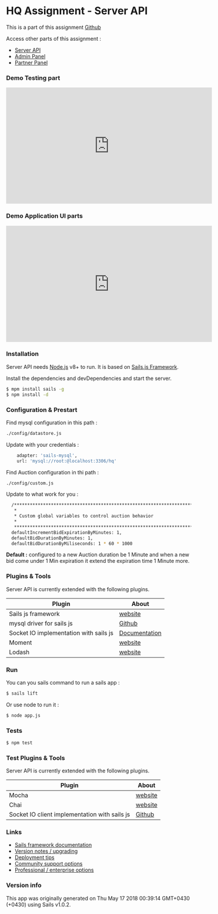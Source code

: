 # HQ Assignment - Server API

This is a part of this assignment [Github](https://github.com/HQInterview/backend-developer-assignment-v2)

Access other parts of this assignment :

* [Server API](https://github.com/hq-test/server-api)
* [Admin Panel](https://github.com/hq-test/server-admin)
* [Partner Panel](https://github.com/hq-test/server-partners)

### Demo Testing part

<iframe width="560" height="315" src="https://www.youtube.com/embed/NdUt7lxPsgY?ecver=1" frameborder="0" allow="autoplay; encrypted-media" allowfullscreen></iframe>

### Demo Application UI parts

<iframe width="560" height="315" src="https://www.youtube.com/embed/p_31kyj8Ppc?ecver=1" frameborder="0" allow="autoplay; encrypted-media" allowfullscreen></iframe>

### Installation

Server API needs [Node.js](https://nodejs.org/) v8+ to run.
It is based on [Sails.js Framework](http://sailsjs.com).

Install the dependencies and devDependencies and start the server.

```sh
$ mpm install sails -g
$ npm install -d
```

### Configuration & Prestart

Find mysql configuration in this path :

```sh
./config/datastore.js
```

Update with your credentials :

```sh
    adapter: 'sails-mysql',
    url: 'mysql://root:@localhost:3306/hq'
```

Find Auction configuration in thi path :

```sh
./config/custom.js
```

Update to what work for you :

```sh
  /***************************************************************************
   *                                                                          *
   * Custom global variables to control auction behavior                      *
   *                                                                          *
   ***************************************************************************/
  defaultIncrementBidExpirationByMinutes: 1,
  defaultBidDurationByMinutes: 1,
  defaultBidDurationByMiliseconds: 1 * 60 * 1000
```

**Default :** configured to a new Auction duration be 1 Minute and when a new bid come under 1 Min expiration it extend the expiration time 1 Minute more.

### Plugins & Tools

Server API is currently extended with the following plugins.

| Plugin                                 | About                                                                                  |
| -------------------------------------- | -------------------------------------------------------------------------------------- |
| Sails js framework                     | [website](http://sailsjs.com)                                                          |
| mysql driver for sails js              | [Github](https://github.com/balderdashy/sails-mysql)                                   |
| Socket IO implementation with sails js | [Documentation](https://sailsjs.com/documentation/reference/web-sockets/socket-client) |
| Moment                                 | [website](https://momentjs.com/)                                                       |
| Lodash                                 | [website](https://lodash.com/)                                                         |

### Run

You can you sails command to run a sails app :

```sh
$ sails lift
```

Or use node to run it :

```sh
$ node app.js
```

### Tests

```sh
$ npm test
```

### Test Plugins & Tools

Server API is currently extended with the following plugins.

| Plugin                                        | About                                                        |
| --------------------------------------------- | ------------------------------------------------------------ |
| Mocha                                         | [website](https://mochajs.org/)                              |
| Chai                                          | [website](http://www.chaijs.com/)                            |
| Socket IO client implementation with sails js | [Github](https://github.com/balderdashy/sails.io.js?files=1) |

### Links

* [Sails framework documentation](https://sailsjs.com/documentation)
* [Version notes / upgrading](https://sailsjs.com/documentation/upgrading)
* [Deployment tips](https://sailsjs.com/documentation/concepts/deployment)
* [Community support options](https://sailsjs.com/support)
* [Professional / enterprise options](https://sailsjs.com/enterprise)

### Version info

This app was originally generated on Thu May 17 2018 00:39:14 GMT+0430 (+0430) using Sails v1.0.2.
